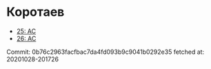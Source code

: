 # Коротаев
- [25: AC](25.md)
- [26: AC](26.md)

Commit: 0b76c2963facfbac7da4fd093b9c9041b0292e35
 fetched at: 20201028-201726

